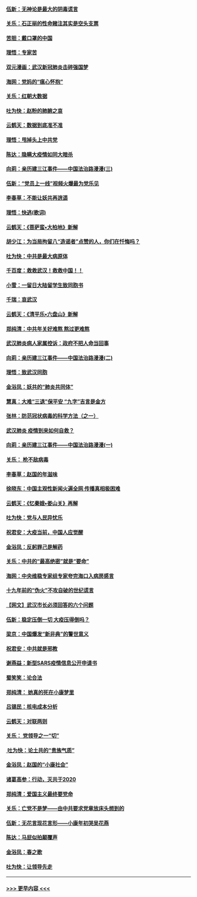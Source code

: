 #### [伍新：无神论是最大的阴毒谎言](../pages/nsc993/n11846129.md?t=02060831) 
#### [关乐：石正丽的性命赌注其实是空头支票](../pages/nsc993/n11846109.md?t=02060831) 
#### [苦胆：戴口罩的中国](../pages/nsc993/n11845576.md?t=02060831) 
#### [理悟：专家苦](../pages/nsc993/n11845564.md?t=02060831) 
#### [双元漫画：武汉新冠肺炎击碎强国梦](../pages/nsc993/n11843320.md?t=02060831) 
#### [海网：党妈的“瘟心怀抱”](../pages/nsc993/n11840740.md?t=02060831) 
#### [关乐：红朝大数据](../pages/nsc993/n11840675.md?t=02060831) 
#### [吐为快：赵粉的肺腑之哀](../pages/nsc993/n11840618.md?t=02060831) 
#### [云鹤天：数据到底准不准](../pages/nsc993/n11840325.md?t=02060831) 
#### [理悟：甩掉头上中共党](../pages/nsc993/n11838826.md?t=02060831) 
#### [陈达：隐瞒大疫情如同大暗杀](../pages/nsc993/n11838771.md?t=02060831) 
#### [向莉：亲历建三江事件——中国法治路漫漫(三)](../pages/nsc993/n11831825.md?t=02060831) 
#### [伍新：“党员上一线”视频火爆最为党乐见](../pages/nsc993/n11838200.md?t=02060831) 
#### [李春草：不能让妖共再逍遥](../pages/nsc993/n11838102.md?t=02060831) 
#### [理悟：快逃(歌词)](../pages/nsc993/n11838083.md?t=02060831) 
#### [云鹤天：《菩萨蛮▪大柏地》新解](../pages/nsc993/n11838059.md?t=02060831) 
#### [胡少江：为当局拘留八“造谣者”点赞的人，你们在忏悔吗？](../pages/nsc993/n11836801.md?t=02060831) 
#### [吐为快：中共是最大病原体](../pages/nsc993/n11836748.md?t=02060831) 
#### [千百度：救救武汉！救救中国！！](../pages/nsc993/n11836145.md?t=02060831) 
#### [小雪：一留日大陆留学生致同胞书](../pages/nsc993/n11834624.md?t=02060831) 
#### [千瑞：哀武汉](../pages/nsc993/n11833647.md?t=02060831) 
#### [云鹤天：《清平乐▪六盘山》新解](../pages/nsc993/n11833611.md?t=02060831) 
#### [郑纯清：中共年关好难熬 熬过更难熬](../pages/nsc993/n11833489.md?t=02060831) 
#### [武汉肺炎病人家属控诉：政府不把人命当回事](../pages/nsc993/n11833205.md?t=02060831) 
#### [向莉：亲历建三江事件——中国法治路漫漫(二)](../pages/nsc993/n11829102.md?t=02060831) 
#### [理悟：致武汉同胞](../pages/nsc993/n11831522.md?t=02060831) 
#### [金浴凤：妖共的“肺炎共同体”](../pages/nsc993/n11829448.md?t=02060831) 
#### [慧真：大难“三退”保平安 “九字”吉言是金方](../pages/nsc993/n11829501.md?t=02060831) 
#### [张林：防范冠状病毒的科学方法（之一）](../pages/nsc993/n11828618.md?t=02060831) 
#### [武汉肺炎 疫情到来如何自救？](../pages/nsc993/n11827632.md?t=02060831) 
#### [向莉：亲历建三江事件——中国法治路漫漫(一)](../pages/nsc993/n11827190.md?t=02060831) 
#### [关乐： 枪不敌病毒](../pages/nsc993/n11826746.md?t=02060831) 
#### [李春草：赵国的年滋味](../pages/nsc993/n11826321.md?t=02060831) 
#### [徐晓东：中国主观性新闻火遍全网 传播真相极困难](../pages/nsc993/n11826508.md?t=02060831) 
#### [云鹤天：《忆秦娥▪娄山关》再解](../pages/nsc993/n11824682.md?t=02060831) 
#### [吐为快：党与人民异忧乐](../pages/nsc993/n11824660.md?t=02060831) 
#### [祝君安：大疫当前，中国人应觉醒](../pages/nsc993/n11821946.md?t=02060831) 
#### [金浴凤：反躬罪己是解药](../pages/nsc993/n11820280.md?t=02060831) 
#### [关乐：中共的“最高绝密”就是“要命”](../pages/nsc993/n11816946.md?t=02060831) 
#### [海网：中央维稳专家组专家夸完海口入病房感言](../pages/nsc993/n11815138.md?t=02060831) 
#### [十九年前的“伪火”不攻自破的世纪谎言](../pages/nsc993/n11813238.md?t=02060831) 
#### [【网文】武汉市长必须回答的六个问题](../pages/nsc993/n11813848.md?t=02060831) 
#### [伍新：稳定压倒一切 大疫压得倒吗？](../pages/nsc993/n11812634.md?t=02060831) 
#### [梁京：中国爆发“新非典”的警世意义](../pages/nsc993/n11812554.md?t=02060831) 
#### [祝君安：中共就是邪教](../pages/nsc993/n11812431.md?t=02060831) 
#### [谢燕益：新型SARS疫情信息公开申请书](../pages/nsc993/n11808840.md?t=02060831) 
#### [蜀笑笑：论合法](../pages/nsc993/n11808064.md?t=02060831) 
#### [郑纯清： 她真的死在小康梦里](../pages/nsc993/n11806623.md?t=02060831) 
#### [吕锡民：核电成本分析](../pages/nsc993/n11806284.md?t=02060831) 
#### [云鹤天：对联两则](../pages/nsc993/n11805957.md?t=02060831) 
#### [关乐： 党领导之一“切”](../pages/nsc993/n11804505.md?t=02060831) 
#### [ 吐为快：论土共的“贵族气质”](../pages/nsc993/n11804490.md?t=02060831) 
#### [金浴凤：赵国的“小康社会”](../pages/nsc993/n11804452.md?t=02060831) 
#### [诸葛高参：行动，灭共于2020](../pages/nsc993/n11804120.md?t=02060831) 
#### [郑纯清：爱国主义最终要党命](../pages/nsc993/n11802197.md?t=02060831) 
#### [关乐：亡党不是梦——由中共要求党章放床头想到的](../pages/nsc993/n11802156.md?t=02060831) 
#### [伍新：无花言现花言形——小康年初哭吴花燕](../pages/nsc993/n11800044.md?t=02060831) 
#### [陈达：马屁似拍颠覆声](../pages/nsc993/n11800010.md?t=02060831) 
#### [金浴凤：春之歌](../pages/nsc993/n11797687.md?t=02060831) 
#### [吐为快：让领导先走](../pages/nsc993/n11797512.md?t=02060831) 

----
#### [ >>> 更早内容 <<< ](../indexes/nsc993-earlier.md)
